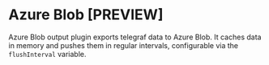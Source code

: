 # Azure Blob [PREVIEW]

Azure Blob output plugin exports telegraf data to Azure Blob. It caches data in memory and pushes them in regular intervals, configurable via the `flushInterval` variable.